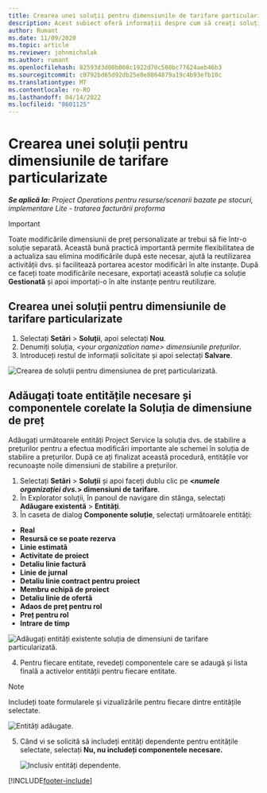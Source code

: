 ```yaml
---
title: Crearea unei soluții pentru dimensiunile de tarifare particularizate
description: Acest subiect oferă informații despre cum să creați soluții pentru dimensiuni de preț particularizate.
author: Rumant
ms.date: 11/09/2020
ms.topic: article
ms.reviewer: johnmichalak
ms.author: rumant
ms.openlocfilehash: 82593d3d00b008c1922d70c508bc77624aeb46b3
ms.sourcegitcommit: c0792bd65d92db25e0e8864879a19c4b93efb10c
ms.translationtype: MT
ms.contentlocale: ro-RO
ms.lasthandoff: 04/14/2022
ms.locfileid: "8601125"
---
```

# <a name="create-a-solution-for-custom-pricing-dimensions"></a>Crearea unei soluții pentru dimensiunile de tarifare particularizate

 _**Se aplică la:** Project Operations pentru resurse/scenarii bazate pe stocuri, implementare Lite - tratarea facturării proforma_ 

>[!IMPORTANT]
>Toate modificările dimensiunii de preț personalizate ar trebui să fie într-o soluție separată. Această bună practică importantă permite flexibilitatea de a actualiza sau elimina modificările după este necesar, ajută la reutilizarea activității dvs. și facilitează portarea acestor modificări în alte instanțe. După ce faceți toate modificările necesare, exportați această soluție ca soluție **Gestionată** și apoi importați-o în alte instanțe pentru reutilizare.

## <a name="create-a-solution-for-custom-pricing-dimensions"></a>Crearea unei soluții pentru dimensiunile de tarifare particularizate

1.  Selectați **Setări** > **Soluții**, apoi selectați **Nou**.
2.  Denumiți soluția, *\<your organization name\> dimensiunile prețurilor*.
3. Introduceți restul de informații solicitate și apoi selectați **Salvare**.

  ![Crearea de soluții pentru dimensiunea de preț particularizată.](./media/Creation-of-custom-pricing-dimension-solution.png)
 
## <a name="add-all-required-entities-and-related-components-to-the-pricing-dimension-solution"></a>Adăugați toate entitățile necesare și componentele corelate la Soluția de dimensiune de preț

Adăugați următoarele entități Project Service la soluția dvs. de stabilire a prețurilor pentru a efectua modificări importante ale schemei în soluția de stabilire a prețurilor. După ce ați finalizat această procedură, entitățile vor recunoaște noile dimensiuni de stabilire a prețurilor.

1.  Selectați **Setări** > **Soluții** și apoi faceți dublu clic pe **<*numele organizației dvs.*> dimensiuni de tarifare**.
2.  În Explorator soluții, în panoul de navigare din stânga, selectați **Adăugare existentă** > **Entități**.
3.  În caseta de dialog **Componente soluție**, selectați următoarele entități:
 
   - **Real**
   - **Resursă ce se poate rezerva**
   - **Linie estimată**
   - **Activitate de proiect**
   - **Detaliu linie factură**
   - **Linie de jurnal**
   - **Detaliu linie contract pentru proiect**
   - **Membru echipă de proiect**
   - **Detaliu linie de ofertă**
   - **Adaos de preț pentru rol**
   - **Preț pentru rol**
   - **Intrare de timp**
 
   ![Adăugați entități existente soluția de dimensiuni de tarifare particularizată.](./media/Existing-entities-to-PD-solution.png)
 
 4. Pentru fiecare entitate, revedeți componentele care se adaugă și lista finală a activelor entității pentru fiecare entitate. 

   >[!NOTE]
   > Includeți toate formularele și vizualizările pentru fiecare dintre entitățile selectate.

  ![Entități adăugate.](./media/solution-component-selection.png)


5.  Când vi se solicită să includeți entități dependente pentru entitățile selectate, selectați **Nu, nu includeți componentele necesare.**

    ![Inclusiv entități dependente.](./media/Do-not-include-required.png)


[!INCLUDE[footer-include](../includes/footer-banner.md)]